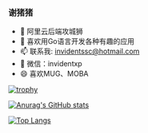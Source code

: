 ### 谢猪猪

- 🔭 阿里云后端攻城狮
- 🌱 喜欢用Go语言开发各种有趣的应用
- 📫 联系我: invidentssc@hotmail.com
- 👬 微信：invidentxp
- 😄 喜欢MUG、MOBA

[![trophy](https://github-profile-trophy.vercel.app/?username=invxp&row=1&column=10)](https://github.com/ryo-ma/github-profile-trophy)

[![Anurag's GitHub stats](https://github-readme-stats.vercel.app/api?username=invxp&show_icons=true)](https://github.com/anuraghazra/github-readme-stats)

[![Top Langs](https://github-readme-stats.vercel.app/api/top-langs/?username=invxp&hide=html,css&&langs_count=8&layout=compact)](https://github.com/anuraghazra/github-readme-stats)
